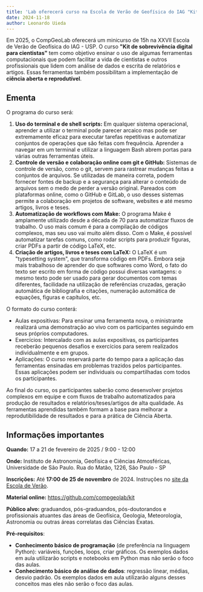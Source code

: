 ```yaml
---
title: 'Lab oferecerá curso na Escola de Verão de Geofísica do IAG "Kit de sobrevivência digital para cientistas"'
date: 2024-11-18
author: Leonardo Uieda
---
```


Em 2025, o CompGeoLab oferecerá um minicurso de 15h na XXVII Escola de Verão de
Geofísica do IAG - USP.
O curso **"Kit de sobrevivência digital para cientistas"** tem como objetivo
ensinar o uso de algumas ferramentas computacionais que podem facilitar a vida
de cientistas e outros profissionais que lidem com análise de dados e escrita
de relatórios e artigos. Essas ferramentas também possibilitam a implementação
de **ciência aberta e reprodutível**.

## Ementa

O programa do curso será:

1. **Uso do terminal e de shell scripts:** Em qualquer sistema operacional,
   aprender a utilizar o terminal pode parecer arcaico mas pode ser
   extremamente eficaz para executar tarefas repetitivas e automatizar
   conjuntos de operações que são feitas com frequência. Aprender a navegar em
   um terminal e utilizar a linguagem Bash abrem portas para várias outras
   ferramentas úteis.
2. **Controle de versão e colaboração online com git e GitHub:** Sistemas de
   controle de versão, como o git, servem para rastrear mudanças feitas
   a conjuntos de arquivos. Se utilizadas de maneira correta, podem fornecer
   fontes de backup e a segurança para alterar o conteúdo de arquivos sem
   o medo de perder a versão original. Pareados com plataformas online, como
   o GitHub e GitLab, o uso desses sistemas permite a colaboração em projetos
   de software, websites e até mesmo artigos, livros e teses.
3. **Automatização de workflows com Make:** O programa Make é amplamente
   utilizado desde a década de 70 para automatizar fluxos de trabalho. O uso
   mais comum é para a compilação de códigos complexos, mas seu uso vai muito
   além disso. Com o Make, é possível automatizar tarefas comuns, como rodar
   scripts para produzir figuras, criar PDFs a partir de código LaTeX, etc.
4. **Criação de artigos, livros e teses com LaTeX:** O LaTeX é um "typesetting
   system", que transforma código em PDFs. Embora seja mais trabalhoso de
   aprender do que softwares como Word, o fato do texto ser escrito em forma de
   código possui diversas vantagens: o mesmo texto pode ser usado para gerar
   documentos com temas diferentes, facilidade na utilização de referências
   cruzadas, geração automática de bibliografia e citações, numeração
   automática de equações, figuras e capítulos, etc.

O formato do curso conterá:

* Aulas expositivas: Para ensinar uma ferramenta nova, o ministrante realizará
  uma demonstração ao vivo com os participantes seguindo em seus próprios
  computadores.
* Exercícios: Intercalado com as aulas expositivas, os participantes receberão
  pequenos desafios e exercícios para serem realizados individualmente e em
  grupos.
* Aplicações: O curso reservará parte do tempo para a aplicação das ferramentas
  ensinadas em problemas trazidos pelos participantes. Essas aplicações podem
  ser individuais ou compartilhadas com todos os participantes.

Ao final do curso, os participantes saberão como desenvolver projetos complexos
em equipe e com fluxos de trabalho automatizados para produção de resultados
e relatórios/teses/artigos de alta qualidade. As ferramentas aprendidas também
formam a base para melhorar a reprodutibilidade de resultados e para a prática
de Ciência Aberta.

## Informações importantes

**Quando:** 17 a 21 de fevereiro de 2025 / 9:00 - 12:00

**Onde:**  Instituto de Astronomia, Geofísica e Ciências Atmosféricas,
Universidade de São Paulo. Rua do Matão, 1226, São Paulo - SP

**Inscrições:** Até **17:00 de 25 de novembro** de 2024. Instruções no [site da
Escola de Verão](https://www.iag.usp.br/eventos/curso-extensao-escola-verao-2025).

**Material online:** https://github.com/compgeolab/kit

**Público alvo:** graduandos, pós-graduandos, pós-doutorandos e profissionais
atuantes das áreas de Geofísica, Geologia, Meteorologia, Astronomia ou outras
áreas correlatas das Ciências Exatas.

**Pré-requisitos**:

* **Conhecimento básico de programação** (de preferência na linguagem Python):
  variáveis, funções, loops, criar gráficos. Os exemplos dados em aula
  utilizarão scripts e notebooks em Python mas não serão o foco das aulas.
* **Conhecimento básico de análise de dados**: regressão linear, médias, desvio
  padrão. Os exemplos dados em aula utilizarão alguns desses conceitos mas eles
  não serão o foco das aulas.
